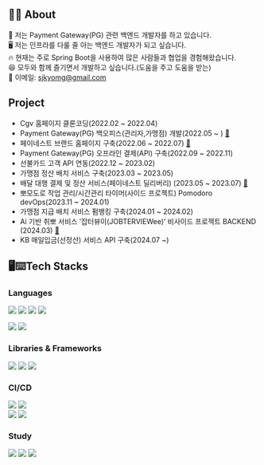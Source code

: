 ## 👨‍💻 About
 🙂 저는 Payment Gateway(PG) 관련 백엔드 개발자를 하고 있습니다.<br>
 🖥 저는 인프라를 다룰 줄 아는 백엔드 개발자가 되고 싶습니다.<br>
 🔥 현재는 주로 Spring Boot을 사용하여 많은 사람들과 협업을 경험해왔습니다.<br>
 😆 모두와 함께 즐기면서 개발하고 싶습니다.(도움을 주고 도움을 받는)<br>
 💬 이메일: sjkyomg@gmail.com

## Project
 - Cgv 홈페이지 클론코딩(2022.02 ~ 2022.04)
 - Payment Gateway(PG) 백오피스(관리자,가맹점) 개발(2022.05 ~ )
  [🔗](https://office.nestpay.co.kr)
 - 페이네스트 브랜드 홈페이지 구축(2022.06 ~ 2022.07)
  [🔗](https://twww.nestpay.co.kr)
 - Payment Gateway(PG) 오프라인 결제(API) 구축(2022.09 ~ 2022.11)
 - 선불카드 고객 API 연동(2022.12 ~ 2023.02)
 - 가맹점 정산 배치 서비스 구축(2023.03 ~ 2023.05)
 - 배달 대행 결제 및 정산 서비스(페이네스트 딜리버리) (2023.05 ~ 2023.07)
  [🔗](https://deli.nestpay.co.kr)
 - 뽀모도로 작업 관리/시간관리 타이머(사이드 프로젝트) Pomodoro devOps(2023.11 ~ 2024.01) 
 - 가맹점 지급 배치 서비스 펌뱅킹 구축(2024.01 ~ 2024.02)
 - Ai 기반 취뽀 서비스 ’잡터뷰이(JOBTERVIEWee)’ 비사이드 프로젝트 BACKEND (2024.03)
  [🔗](https://api.jobterviewee.site/swagger-ui/index.html)
 - KB 매일입금(선정산) 서비스 API 구축(2024.07 ~)


## 🖥⌨️Tech Stacks

  ### Languages
  <img src="https://img.shields.io/badge/java-007396?style=for-the-badge&logo=java&logoColor=white"> <img src="https://img.shields.io/badge/html5-E34F26?style=for-the-badge&logo=html5&logoColor=white"> <img src="https://img.shields.io/badge/css-1572B6?style=for-the-badge&logo=css3&logoColor=white"> <img src="https://img.shields.io/badge/javascript-F7DF1E?style=for-the-badge&logo=javascript&logoColor=black"> 
  <br>
    
  <img src="https://img.shields.io/badge/oracle-F80000?style=for-the-badge&logo=oracle&logoColor=white"> <img src="https://img.shields.io/badge/mysql-4479A1?style=for-the-badge&logo=mysql&logoColor=white">
  <br>

  ### Libraries & Frameworks
  <img src="https://img.shields.io/badge/spring Boot-6DB33F?style=for-the-badge&logo=spring Boot&logoColor=white"> <img src="https://img.shields.io/badge/Spring_Security-6DB33F?style=for-the-badge&logo=springsecurity&logoColor=white">
<img src="https://img.shields.io/badge/bootstrap-7952B3?style=for-the-badge&logo=bootstrap&logoColor=white">
  <br>

  ### CI/CD
<img src="https://img.shields.io/badge/jenkins-D24939?style=for-the-badge&logo=jenkins&logoColor=white"> <img src="https://img.shields.io/badge/AWS-FF9900?style=for-the-badge&logo=amazonaws&logoColor=white"><br>
 <img src="https://img.shields.io/badge/github_actions-2088FF?style=for-the-badge&logo=github-actions&logoColor=white"> <img src="https://img.shields.io/badge/naver_cloud-03C75A?style=for-the-badge&logo=naver&logoColor=white">
  <br>
  ### Study
  <img src="https://img.shields.io/badge/Spring_Cloud-6DB33F?style=for-the-badge&logo=spring&logoColor=white"> <img src="https://img.shields.io/badge/docker-%230db7ed?style=for-the-badge&logo=docker&logoColor=white"> <img src="https://img.shields.io/badge/kotlin-%237F52FF.svg?style=for-the-badge&logo=kotlin&logoColor=white">


  



